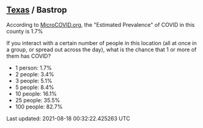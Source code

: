 
## [Texas](/united-states/texas) / Bastrop

According to [MicroCOVID.org](http://microcovid.org),
the "Estimated Prevalence" of COVID in this county is 1.7%

If you interact with a certain number of people in this location
(all at once in a group, or spread out across the day), what is the chance that
1 or more of them has COVID?

- 1 person: 1.7%
- 2 people: 3.4%
- 3 people: 5.1%
- 5 people: 8.4%
- 10 people: 16.1%
- 25 people: 35.5%
- 100 people: 82.7%

Last updated: 2021-08-18 00:32:22.425263 UTC
